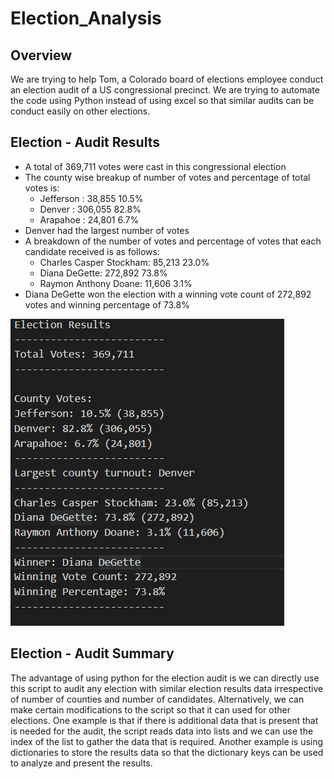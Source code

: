 # Election_Analysis

## Overview

We are trying to help Tom, a Colorado board of elections employee conduct an election audit of a US congressional precinct. We are trying to automate the code using Python instead of using excel so that similar audits can be conduct easily on other elections.

## Election - Audit Results

* A total of 369,711 votes were cast in this congressional election
* The county wise breakup of number of votes and percentage of total votes is:
  * Jefferson : 38,855  10.5%
  * Denver    : 306,055 82.8%
  * Arapahoe  : 24,801  6.7%
* Denver had the largest number of votes
* A breakdown of the number of votes and percentage of votes that each candidate received is as follows:
  * Charles Casper Stockham: 85,213 23.0%
  * Diana DeGette: 272,892 73.8%
  * Raymon Anthony Doane: 11,606 3.1%
* Diana DeGette won the election with a winning vote count of 272,892 votes and winning percentage of 73.8%

![Analysis_image](analysis/election_analysis.png)

## Election - Audit Summary

The advantage of using python for the election audit is we can directly use this script to audit any election with similar election results data irrespective of number of counties and number of candidates. Alternatively, we can make certain modifications to the script so that it can used for other elections. One example is that if there is additional data that is present that is needed for the audit, the script reads data into lists and we can use the index of the list to gather the data that is required. Another example is using dictionaries to store the results data so that the dictionary keys can be used to analyze and present the results.
